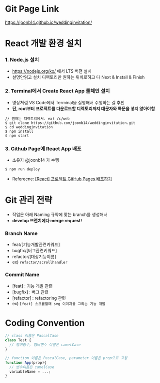 # Git Page Link
https://joonb14.github.io/weddinginvitation/
# React 개발 환경 설치
### 1. Node.js 설치
- https://nodejs.org/ko/ 에서 LTS 버전 설치
- 설명안읽고 설치 디렉토리만 원하는 위치로하고 다 Next & Install & Finish
### 2. Terminal에서 Create React App 툴체인 설치
- 영상처럼 VS Code에서 Terminal을 실행해서 수행하는 걸 추천
- **단, root부터 프로젝트를 다운로드할 디렉토리까지 대문자와 특문을 넣지 않아야함**
```console
// 원하는 디렉토리에서. ex) /c/web
$ git clone https://github.com/joonb14/weddinginvitation.git
$ cd weddinginvitation
$ npm install
$ npm start
```
### 3. Github Page에 React App 배포
- 소유자 @joonb14 가 수행
```console
$ npm run deploy
```
- Referecne: [[React] 프로젝트 GitHub Pages 배포하기](https://velog.io/@byjihye/react-github-pages)
# Git 관리 전략
- 작업은 아래 Naming 규약에 맞는 branch를 생성해서 
- **develop 브랜치에다 merge request!**
### Branch Name
- feat/[기능개발관련키워드]
- bugfix/[버그관련키워드]
- refactor/[대상기능이름]
- ex) `refactor/scrollhandler`
### Commit Name
- [feat] : 기능 개발 관련
- [bugfix] : 버그 관련
- [refactor] : refactoring 관련
- ex) `[feat] 스크롤할때 svg 이미지를 그리는 기능 개발`
# Coding Convention
```javascript
// class 이름은 PascalCase
class Test {
  // 멤버함수, 멤버변수 이름은 camelCase
}

// function 이름은 PascalCase, parameter 이름은 prop으로 고정
function App(prop){
  // 변수이름은 camelCase
  variableName = ...;
}
```
